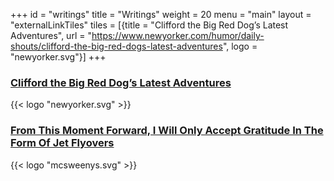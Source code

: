 +++
id = "writings"
title = "Writings"
weight = 20
menu = "main"
layout = "externalLinkTiles"
tiles = [{title = "Clifford the Big Red Dog’s Latest Adventures", url = "https://www.newyorker.com/humor/daily-shouts/clifford-the-big-red-dogs-latest-adventures", logo = "newyorker.svg"}]
+++

### [Clifford the Big Red Dog’s Latest Adventures](https://www.newyorker.com/humor/daily-shouts/clifford-the-big-red-dogs-latest-adventures)

{{<  logo "newyorker.svg" >}}

### [From This Moment Forward, I Will Only Accept Gratitude In The Form Of Jet Flyovers](https://www.mcsweeneys.net/articles/from-this-moment-forward-i-will-only-accept-gratitude-in-the-form-of-jet-flyovers)

{{<  logo "mcsweenys.svg" >}}